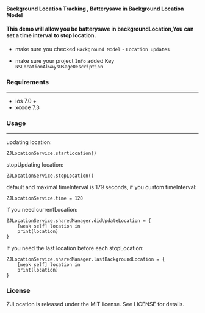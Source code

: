 #### Background Location Tracking , Batterysave in Background Location Model

#### This demo will allow you be batterysave in backgroundLocation,You can set a time interval to stop location.



- make sure you checked `Background Model`  - `Location updates`
 
- make sure your project `Info` added Key `NSLocationAlwaysUsageDescription`
 
 
### Requirements
---
- ios 7.0 +
- xcode 7.3

### Usage
---
updating location:

	ZJLocationService.startLocation()
	
stopUpdating location:
	
	ZJLocationService.stopLocation()
	
default and maximal timeInterval is 179 seconds, if you custom timeInterval:

	ZJLocationService.time = 120
	
if you need currentLocation:

	ZJLocationService.sharedManager.didUpdateLocation = { 
		[weak self] location in
      	print(location)
    }

If you need the last location before each stopLocation:

	ZJLocationService.sharedManager.lastBackgroundLocation = {
		[weak self] location in
		print(location)
	}


### License

ZJLocation is released under the MIT license. See LICENSE for details.
 